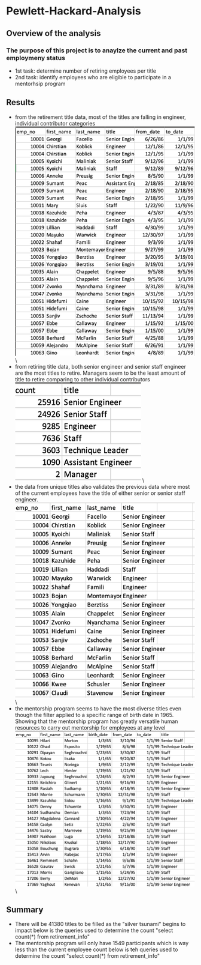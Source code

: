 # Pewlett-Hackard-Analysis
## Overview of the analysis
### The purpose of this project is to anaylze the current and past employmeny status
- 1st task: determine number of retiring employees per title
- 2nd task: identify employees who are eligible to participate in a mentorhsip program
## Results
- from the retirement title data, most of the titles are falling in engineer, individual contributor categories
![retirement_titles.png](https://github.com/chris820629/Pewlett-Hackard-Analysis/blob/main/Resources/retirement_titles.png) \
- from retiring title data, both senior engineer and senior staff engineer are the most titles to retire. Managers seem to be the least amount of title to retire comparing to other individual contributors
![retiring_titles.png](https://github.com/chris820629/Pewlett-Hackard-Analysis/blob/main/Resources/retiring_titles.png) \
- the data from unique titles also validates the previous data where most of the current employees have the title of either senior or senior staff engineer. 
![unique_titles.png](https://github.com/chris820629/Pewlett-Hackard-Analysis/blob/main/Resources/unique_titles.png) \
- the mentorship program seems to have the most diverse titles even though the filter applied to a specific range of birth date in 1965. Showing that the mentorship program has greatly versatile human resources to carry out mentorship for employees at any level
![mentorship_eligibility.png](https://github.com/chris820629/Pewlett-Hackard-Analysis/blob/main/Resources/mentorship_eligibility.png) \
## Summary
- There will be 41380 titles to be filled as the "silver tsunami" begins to impact 
below is the queries used to determine the count 
"select count(*)
from retirement_info"
- The mentorship program will only have 1549 participants which is way less than the current employee count
below is teh queries used to determine the count
"select count(*)
from retirement_info" 






